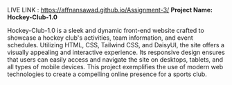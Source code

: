 LIVE LINK : https://affnansawad.github.io/Assignment-3/
**Project Name: Hockey-Club-1.0**

Hockey-Club-1.0 is a sleek and dynamic front-end website crafted to showcase a hockey club's activities, team information, and event schedules. Utilizing HTML, CSS, Tailwind CSS, and DaisyUI, the site offers a visually appealing and interactive experience. Its responsive design ensures that users can easily access and navigate the site on desktops, tablets, and all types of mobile devices. This project exemplifies the use of modern web technologies to create a compelling online presence for a sports club.
